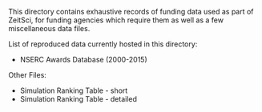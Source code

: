 This directory contains exhaustive 
records of funding data used as part of ZeitSci, for funding agencies which 
require them as well as a few miscellaneous data files.

List of reproduced data currently hosted in this directory:

- NSERC Awards Database (2000-2015)

Other Files:

 - Simulation Ranking Table - short
 - Simulation Ranking Table - detailed



